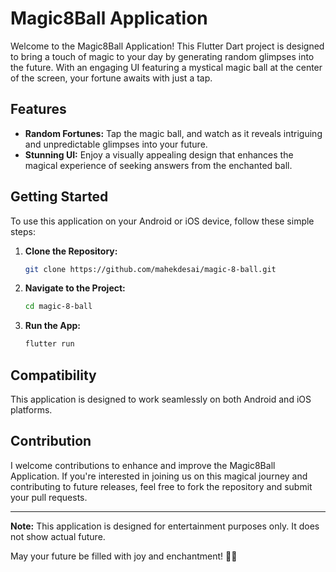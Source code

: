 # Magic8Ball Application

Welcome to the Magic8Ball Application! This Flutter Dart project is designed to bring a touch of magic to your day by generating random glimpses into the future. With an engaging UI featuring a mystical magic ball at the center of the screen, your fortune awaits with just a tap.

## Features

- **Random Fortunes:** Tap the magic ball, and watch as it reveals intriguing and unpredictable glimpses into your future.
- **Stunning UI:** Enjoy a visually appealing design that enhances the magical experience of seeking answers from the enchanted ball.

## Getting Started

To use this application on your Android or iOS device, follow these simple steps:

1. **Clone the Repository:**
   ```bash
   git clone https://github.com/mahekdesai/magic-8-ball.git
   ```

2. **Navigate to the Project:**
   ```bash
   cd magic-8-ball
   ```

3. **Run the App:**
   ```bash
   flutter run
   ```

## Compatibility

This application is designed to work seamlessly on both Android and iOS platforms.

## Contribution

I welcome contributions to enhance and improve the Magic8Ball Application. If you're interested in joining us on this magical journey and contributing to future releases, feel free to fork the repository and submit your pull requests.

---

**Note:** This application is designed for entertainment purposes only. It does not show actual future.

May your future be filled with joy and enchantment! 🌟🔮
